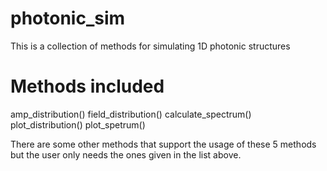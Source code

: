 # photonic_sim
This is a collection of methods for simulating 1D photonic structures

# Methods included 

amp_distribution()
field_distribution()
calculate_spectrum()
plot_distribution()
plot_spetrum()

There are some other methods that support the usage of these 5 methods but the user only needs the ones given in the list above. 

